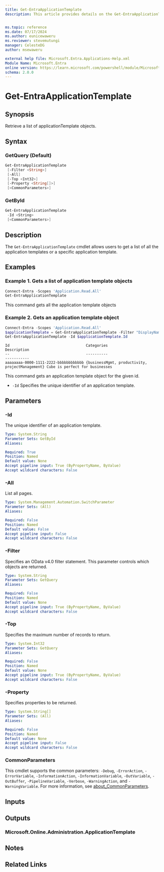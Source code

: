 ```yaml
---
title: Get-EntraApplicationTemplate
description: This article provides details on the Get-EntraApplicationTemplate command.


ms.topic: reference
ms.date: 07/17/2024
ms.author: eunicewaweru
ms.reviewer: stevemutungi
manager: CelesteDG
author: msewaweru

external help file: Microsoft.Entra.Applications-Help.xml
Module Name: Microsoft.Entra
online version: https://learn.microsoft.com/powershell/module/Microsoft.Entra/Get-EntraApplicationTemplate
schema: 2.0.0
---
```


# Get-EntraApplicationTemplate

## Synopsis

Retrieve a list of applicationTemplate objects.

## Syntax

### GetQuery (Default)

```powershell
Get-EntraApplicationTemplate
 [-Filter <String>]
 [-All]
 [-Top <Int32>]
 [-Property <String[]>]
 [<CommonParameters>]
```

### GetById

```powershell
Get-EntraApplicationTemplate
 -Id <String>
 [<CommonParameters>]
```

## Description

The `Get-EntraApplicationTemplate` cmdlet allows users to get a list of all the application templates or a specific application template.

## Examples

### Example 1. Gets a list of application template objects

```powershell
Connect-Entra -Scopes 'Application.Read.All'
Get-EntraApplicationTemplate
```

This command gets all the application template objects

### Example 2. Gets an application template object

```powershell
Connect-Entra -Scopes 'Application.Read.All'
$applicationTemplate = Get-EntraApplicationTemplate -Filter "DisplayName eq 'Dynamics CRM Online'"
Get-EntraApplicationTemplate -Id $applicationTemplate.Id
```

```Output
Id                                   Categories                                      Description
--                                   ----------                                      -----------
aaaaaaaa-0000-1111-2222-bbbbbbbbbbbb {businessMgmt, productivity, projectManagement} Cube is perfect for businesses
```

This command gets an application template object for the given id.

- `-Id` Specifies the unique identifier of an application template.

## Parameters

### -Id

The unique identifier of an application template.

```yaml
Type: System.String
Parameter Sets: GetById
Aliases:

Required: True
Position: Named
Default value: None
Accept pipeline input: True (ByPropertyName, ByValue)
Accept wildcard characters: False
```

### -All

List all pages.

```yaml
Type: System.Management.Automation.SwitchParameter
Parameter Sets: (All)
Aliases:

Required: False
Position: Named
Default value: False
Accept pipeline input: False
Accept wildcard characters: False
```

### -Filter

Specifies an OData v4.0 filter statement.
This parameter controls which objects are returned.

```yaml
Type: System.String
Parameter Sets: GetQuery
Aliases:

Required: False
Position: Named
Default value: None
Accept pipeline input: True (ByPropertyName, ByValue)
Accept wildcard characters: False
```

### -Top

Specifies the maximum number of records to return.

```yaml
Type: System.Int32
Parameter Sets: GetQuery
Aliases:

Required: False
Position: Named
Default value: None
Accept pipeline input: True (ByPropertyName, ByValue)
Accept wildcard characters: False
```

### -Property

Specifies properties to be returned.

```yaml
Type: System.String[]
Parameter Sets: (All)
Aliases:

Required: False
Position: Named
Default value: None
Accept pipeline input: False
Accept wildcard characters: False
```

### CommonParameters

This cmdlet supports the common parameters: `-Debug`, `-ErrorAction`, `-ErrorVariable`, `-InformationAction`, `-InformationVariable`, `-OutVariable`, `-OutBuffer`, `-PipelineVariable`, `-Verbose`, `-WarningAction`, and `-WarningVariable`. For more information, see [about_CommonParameters](https://go.microsoft.com/fwlink/?LinkID=113216).

## Inputs

## Outputs

### Microsoft.Online.Administration.ApplicationTemplate

## Notes

## Related Links
